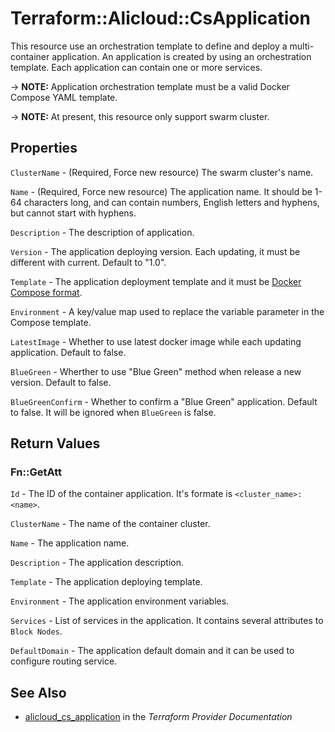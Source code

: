# Terraform::Alicloud::CsApplication

This resource use an orchestration template to define and deploy a multi-container application. An application is created by using an orchestration template.
Each application can contain one or more services.

-> **NOTE:** Application orchestration template must be a valid Docker Compose YAML template.

-> **NOTE:** At present, this resource only support swarm cluster.

## Properties

`ClusterName` - (Required, Force new resource) The swarm cluster's name.

`Name` - (Required, Force new resource) The application name. It should be 1-64 characters long, and can contain numbers, English letters and hyphens, but cannot start with hyphens.

`Description` - The description of application.

`Version` - The application deploying version. Each updating, it must be different with current. Default to "1.0".

`Template` - The application deployment template and it must be [Docker Compose format](https://docs.docker.com/compose/).

`Environment` - A key/value map used to replace the variable parameter in the Compose template.

`LatestImage` - Whether to use latest docker image while each updating application. Default to false.

`BlueGreen` - Wherther to use "Blue Green" method when release a new version. Default to false.

`BlueGreenConfirm` - Whether to confirm a "Blue Green" application. Default to false. It will be ignored when `BlueGreen` is false.


## Return Values

### Fn::GetAtt

`Id` - The ID of the container application. It's formate is `<cluster_name>:<name>`.

`ClusterName` - The name of the container cluster.

`Name` - The application name.

`Description` - The application description.

`Template` - The application deploying template.

`Environment` - The application environment variables.

`Services` - List of services in the application. It contains several attributes to `Block Nodes`.

`DefaultDomain` - The application default domain and it can be used to configure routing service.

## See Also

* [alicloud_cs_application](https://www.terraform.io/docs/providers/alicloud/r/cs_application.html) in the _Terraform Provider Documentation_